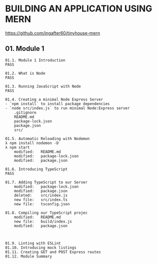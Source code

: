 # BUILDING AN APPLICATION USING MERN
https://github.com/ingafter60/tinyhouse-mern

## 01. Module 1

	01.1. Module 1 Introduction
	PASS

	01.2. What is Node
	PASS

	01.3. Running JavaScript with Node
	PASS

	01.4. Creating a minimal Node Express Server
	- `npm install` to install package dependencies
	- `node src/index.js` to run minimal Node:Express server
        .gitignore
        README.md
        package-lock.json
        package.json
        src/

	01.5. Automatic Reloading with Nodemon
	λ npm install nodemon -D
	λ npm start
        modified:   README.md
        modified:   package-lock.json
        modified:   package.json

	01.6. Introducing TypeScript
	PASS

	01.7. Adding TypeScript to our Server
        modified:   package-lock.json
        modified:   package.json
        deleted:    src/index.js
        new file:   src/index.ts
        new file:   tsconfig.json

	01.8. Compiling our TypeScript projec
        modified:   README.md
        new file:   build/index.js
        modified:   package.json



	01.9. Linting with ESLint
	01.10. Introducing mock listings
	01.11. Creating GET and POST Express routes
	01.12. Module Summary


